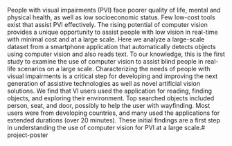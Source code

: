 People with visual impairments (PVI) face poorer quality of life, mental and physical health, as
well as low socioeconomic status. Few low-cost tools exist that assist PVI effectively. The rising
potential of computer vision provides a unique opportunity to assist people with low vision in real-time with minimal cost and at a large scale. Here we analyze a large-scale dataset from a
smartphone application that automatically detects objects using computer vision and also reads
text. To our knowledge, this is the first study to examine the use of computer vision to assist blind
people in real-life scenarios on a large scale. Characterizing the needs of people with visual
impairments is a critical step for developing and improving the next generation of assistive
technologies as well as novel artificial vision solutions. We find that VI users used the application
for reading, finding objects, and exploring their environment. Top searched objects included
person, seat, and door, possibly to help the user with wayfinding. Most users were from
developing countries, and many used the applications for extended durations (over 20 minutes). These
initial findings are a first step in understanding the use of computer vision for PVI at a large scale.# project-poster

